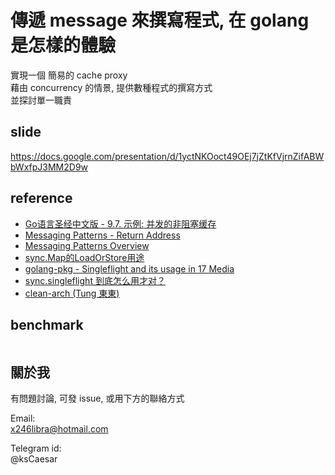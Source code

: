 # 傳遞 message 來撰寫程式, 在 golang 是怎樣的體驗

實現一個 簡易的 cache proxy  
藉由  concurrency 的情景, 提供數種程式的撰寫方式  
並探討單一職責  

## slide

<https://docs.google.com/presentation/d/1yctNKOoct49OEj7jZtKfVjrnZifABWbWxfpJ3MM2D9w>

## reference

- [Go语言圣经中文版 - 9.7. 示例: 并发的非阻塞缓存](https://github.com/gopl-zh/gopl-zh.github.com/blob/master/ch9/ch9-07.md?fbclid=IwAR0sVeVwXrDVxT0Ozh0vcSTxVJV-scl_ZA-vCDFkJE9HqiyRBDkSrnOpWc8)
- [Messaging Patterns - Return Address](https://www.enterpriseintegrationpatterns.com/patterns/messaging/ReturnAddress.html)
- [Messaging Patterns Overview](https://www.enterpriseintegrationpatterns.com/patterns/messaging/)
- [sync.Map的LoadOrStore用途](https://xnum.github.io/2018/11/syncmap-loadorstore/)
- [golang-pkg - Singleflight and its usage in 17 Media](https://github.com/golangtw/GolangTaiwanGathering/blob/master/meetup/gtg51/slides/singleflight-for-meetup.pdf)
- [sync.singleflight 到底怎么用才对？](https://www.cyningsun.com/01-11-2021/golang-concurrency-singleflight.html)
- [clean-arch (Tung 東東)](https://docs.google.com/presentation/d/1ouNiohGRcl5m_uGNrwlHuZ_hAXH13joLGTtkkxyJ8eY/edit#slide=id.g1c2a9713f29_0_1)

## benchmark

```bash

```

## 關於我

有問題討論, 可發 issue, 或用下方的聯絡方式

Email:  
x246libra@hotmail.com

Telegram id:  
@ksCaesar